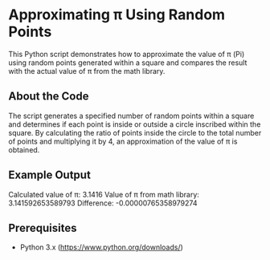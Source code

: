 # Approximating π Using Random Points

This Python script demonstrates how to approximate the value of π (Pi) using random points generated within a square and compares the result with the actual value of π from the math library.

## About the Code

The script generates a specified number of random points within a square and determines if each point is inside or outside a circle inscribed within the square. By calculating the ratio of points inside the circle to the total number of points and multiplying it by 4, an approximation of the value of π is obtained.

## Example Output

Calculated value of π: 3.1416
Value of π from math library: 3.141592653589793
Difference: -0.00000765358979274

## Prerequisites

- Python 3.x (https://www.python.org/downloads/)

